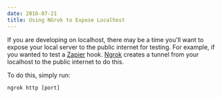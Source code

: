 ```yaml
---
date: 2016-07-21
title: Using NGrok to Expose Localhost
---
```


If you are developing on localhost, there may be a time you'll want to expose your local server to the public internet for testing. For example, if you wanted to test a [Zapier](https://zapier.com/) hook. [Ngrok](https://ngrok.com/) creates a tunnel from your localhost to the public internet to do this.

To do this, simply run:
```
ngrok http [port]
```